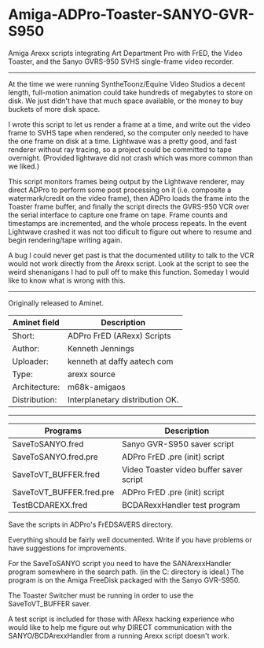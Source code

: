 # Amiga-ADPro-Toaster-SANYO-GVR-S950

Amiga Arexx scripts integrating Art Department Pro with FrED, the Video Toaster, and the Sanyo GVRS-950 SVHS single-frame video recorder.

---

At the time we were running SyntheToonz/Equine Video Studios a decent length, full-motion animation could take hundreds of megabytes to store on disk.  We just didn't have that much space available, or the money to buy buckets of more disk space.

I wrote this script to let us render a frame at a time, and write out the video frame to SVHS tape when rendered, so the computer only needed to have the one frame on disk at a time.  Lightwave was a pretty good, and fast renderer without ray tracing, so a project could be committed to tape overnight.  (Provided lightwave did not crash which was more common than we liked.)

This script monitors frames being output by the Lightwave renderer, may direct ADPro to perform some post processing on it (i.e. composite a watermark/credit on the video frame), then ADPro loads the frame into the Toaster frame buffer, and finally the script directs the GVRS-950 VCR over the serial interface to capture one frame on tape.   Frame counts and timestamps are incremented, and the whole process repeats.   In the event Lightwave crashed it was not too dificult to figure out where to resume and begin rendering/tape writing again.

A bug I could never get past is that the documented utility to talk to the VCR would not work directly from the Arexx script.   Look at the script to see the weird shenanigans I had to pull off to make this function.  Someday I would like to know what is wrong with this.

---

Originally released to Aminet.

Aminet field | Description
--- | ---
Short: |        ADPro FrED (ARexx) Scripts
Author:  |     Kenneth Jennings
Uploader: |    kenneth at daffy aatech com
Type:      |   arexx source
Architecture: | m68k-amigaos
Distribution: | Interplanetary distribution OK.

---

Programs | Description
--- | ---
SaveToSANYO.fred         | Sanyo GVR-S950 saver script
SaveToSANYO.fred.pre     | ADPro FrED .pre (init) script
SaveToVT_BUFFER.fred     | Video Toaster video buffer saver script
SaveToVT_BUFFER.fred.pre | ADPro FrED .pre (init) script
TestBCDAREXX.fred        | BCDARexxHandler test program


Save the scripts in ADPro's FrEDSAVERS directory.  

Everything should be fairly well documented.
Write if you have problems or have 
suggestions for improvements.

For the SaveToSANYO script you need to have 
the SANArexxHandler program somewhere in the search path.  (in the C: 
directory is ideal.)  The program is on the 
Amiga FreeDisk packaged with the Sanyo GVR-S950.


The Toaster Switcher must be running in order 
to use the SaveToVT_BUFFER saver.

A test script is included for those with ARexx
hacking experience who would like to help
me figure out why DIRECT communication with
the SANYO/BCDArexxHandler from a running Arexx
script doesn't work.
